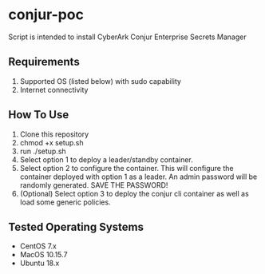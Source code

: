 # conjur-poc

Script is intended to install CyberArk Conjur Enterprise Secrets Manager

## Requirements

1. Supported OS (listed below) with sudo capability
2. Internet connectivity

## How To Use

1. Clone this repository
2. chmod +x setup.sh
3. run ./setup.sh
4. Select option 1 to deploy a leader/standby container. 
5. Select option 2 to configure the container. This will configure the container deployed with option 1 as a leader. An admin password will be randomly generated. SAVE THE PASSWORD!
6. (Optional) Select option 3 to deploy the conjur cli container as well as load some generic policies. 

## Tested Operating Systems

- CentOS 7.x
- MacOS 10.15.7
- Ubuntu 18.x